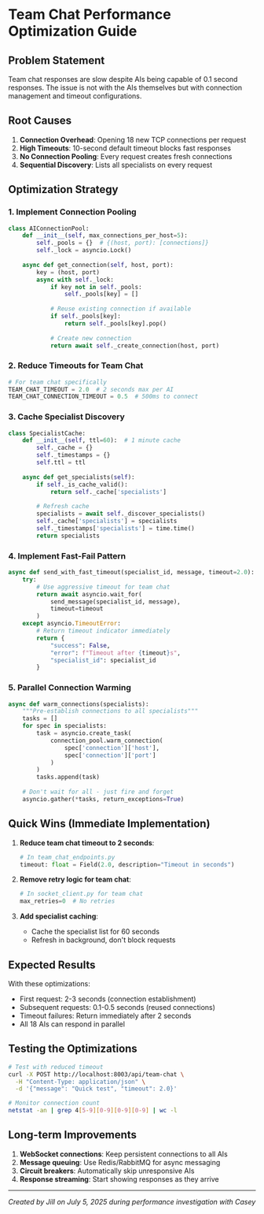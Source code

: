 # Team Chat Performance Optimization Guide

## Problem Statement

Team chat responses are slow despite AIs being capable of 0.1 second responses. The issue is not with the AIs themselves but with connection management and timeout configurations.

## Root Causes

1. **Connection Overhead**: Opening 18 new TCP connections per request
2. **High Timeouts**: 10-second default timeout blocks fast responses
3. **No Connection Pooling**: Every request creates fresh connections
4. **Sequential Discovery**: Lists all specialists on every request

## Optimization Strategy

### 1. Implement Connection Pooling

```python
class AIConnectionPool:
    def __init__(self, max_connections_per_host=5):
        self._pools = {}  # {(host, port): [connections]}
        self._lock = asyncio.Lock()
    
    async def get_connection(self, host, port):
        key = (host, port)
        async with self._lock:
            if key not in self._pools:
                self._pools[key] = []
            
            # Reuse existing connection if available
            if self._pools[key]:
                return self._pools[key].pop()
            
            # Create new connection
            return await self._create_connection(host, port)
```

### 2. Reduce Timeouts for Team Chat

```python
# For team chat specifically
TEAM_CHAT_TIMEOUT = 2.0  # 2 seconds max per AI
TEAM_CHAT_CONNECTION_TIMEOUT = 0.5  # 500ms to connect
```

### 3. Cache Specialist Discovery

```python
class SpecialistCache:
    def __init__(self, ttl=60):  # 1 minute cache
        self._cache = {}
        self._timestamps = {}
        self.ttl = ttl
    
    async def get_specialists(self):
        if self._is_cache_valid():
            return self._cache['specialists']
        
        # Refresh cache
        specialists = await self._discover_specialists()
        self._cache['specialists'] = specialists
        self._timestamps['specialists'] = time.time()
        return specialists
```

### 4. Implement Fast-Fail Pattern

```python
async def send_with_fast_timeout(specialist_id, message, timeout=2.0):
    try:
        # Use aggressive timeout for team chat
        return await asyncio.wait_for(
            send_message(specialist_id, message),
            timeout=timeout
        )
    except asyncio.TimeoutError:
        # Return timeout indicator immediately
        return {
            "success": False,
            "error": f"Timeout after {timeout}s",
            "specialist_id": specialist_id
        }
```

### 5. Parallel Connection Warming

```python
async def warm_connections(specialists):
    """Pre-establish connections to all specialists"""
    tasks = []
    for spec in specialists:
        task = asyncio.create_task(
            connection_pool.warm_connection(
                spec['connection']['host'],
                spec['connection']['port']
            )
        )
        tasks.append(task)
    
    # Don't wait for all - just fire and forget
    asyncio.gather(*tasks, return_exceptions=True)
```

## Quick Wins (Immediate Implementation)

1. **Reduce team chat timeout to 2 seconds**:
   ```python
   # In team_chat_endpoints.py
   timeout: float = Field(2.0, description="Timeout in seconds")
   ```

2. **Remove retry logic for team chat**:
   ```python
   # In socket_client.py for team chat
   max_retries=0  # No retries
   ```

3. **Add specialist caching**:
   - Cache the specialist list for 60 seconds
   - Refresh in background, don't block requests

## Expected Results

With these optimizations:
- First request: 2-3 seconds (connection establishment)
- Subsequent requests: 0.1-0.5 seconds (reused connections)
- Timeout failures: Return immediately after 2 seconds
- All 18 AIs can respond in parallel

## Testing the Optimizations

```bash
# Test with reduced timeout
curl -X POST http://localhost:8003/api/team-chat \
  -H "Content-Type: application/json" \
  -d '{"message": "Quick test", "timeout": 2.0}'

# Monitor connection count
netstat -an | grep 4[5-9][0-9][0-9][0-9] | wc -l
```

## Long-term Improvements

1. **WebSocket connections**: Keep persistent connections to all AIs
2. **Message queuing**: Use Redis/RabbitMQ for async messaging
3. **Circuit breakers**: Automatically skip unresponsive AIs
4. **Response streaming**: Start showing responses as they arrive

---

*Created by Jill on July 5, 2025 during performance investigation with Casey*